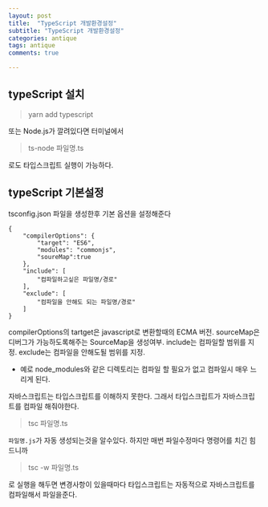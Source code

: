 ```yaml
---
layout: post
title:  "TypeScript 개발환경설정"
subtitle: "TypeScript 개발환경설정"
categories: antique
tags: antique
comments: true

---
```


## typeScript 설치

> yarn add typescript

또는 Node.js가 깔려있다면 터미널에서

> ts-node 파일명.ts

로도 타입스크립트 실행이 가능하다.


## typeScript 기본설정

tsconfig.json 파일을 생성한후 기본 옵션을 설정해준다

```
{
    "compilerOptions": {
        "target": "ES6",
        "modules": "commonjs",
        "soureMap":true
    },
    "include": [
        "컴파일하고싶은 파일명/경로"
    ],
    "exclude": [
        "컴파일을 안해도 되는 파일명/경로"
    ]
}
```
compilerOptions의 tartget은 javascript로 변환할때의 ECMA 버전.
sourceMap은 디버그가 가능하도록해주는 SourceMap을 생성여부.
include는 컴파일할 범위를 지정.
exclude는 컴파일을 안해도될 범위를 지정.
 - 예로 node_modules와 같은 디렉토리는 컴파일 할 필요가 없고 컴파일시 매우 느리게 된다.

자바스크립트는 타입스크립트를 이해하지 못한다. 그래서 타입스크립트가 자바스크립트를 컴파일 해줘야한다.

> tsc 파일명.ts

`파일명.js`가 자동 생성되는것을 알수있다. 하지만 매번 파일수정마다 명령어를 치긴 힘드니까

> tsc -w 파일명.ts

로 실행을 해두면 변경사항이 있을때마다 타입스크립트는 자동적으로 자바스크립트를 컴파일해서 파일을준다.
